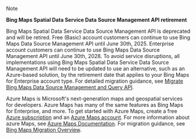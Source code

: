 > [!NOTE]
> **Bing Maps Spatial Data Service Data Source Management API retirement**
>
> Bing Maps Spatial Data Service Data Source Management API is deprecated and will be retired. Free (Basic) account customers can continue to use Bing Maps Data Source Management API until June 30th, 2025. Enterprise account customers can continue to use Bing Maps Data Source Management API until June 30th, 2028. To avoid service disruptions, all implementations using Bing Maps Spatial Data Service Data Source Management API will need to be updated to use an alternative, such as an Azure-based solution, by the retirement date that applies to your Bing Maps for Enterprise account type. For detailed migration guidance, see [Migrate Bing Maps Data Source Management and Query API](/azure/azure-maps/migrate-sds-data-source-management).
>
> Azure Maps is Microsoft's next-generation maps and geospatial services for developers. Azure Maps has many of the same features as Bing Maps for Enterprise, and more. To get started with Azure Maps, create a free [Azure subscription](https://azure.microsoft.com/free) and an [Azure Maps account](/azure/azure-maps/how-to-manage-account-keys#create-a-new-account). For more information about azure Maps, see [Azure Maps Documentation](/azure/azure-maps/). For migration guidance, see [Bing Maps Migration Overview](/azure/azure-maps/migrate-bing-maps-overview).